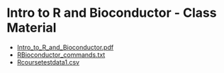 # Intro to R and Bioconductor - Class Material
* [Intro_to_R_and_Bioconductor.pdf](https://github.com/hmsrc/user-training/blob/master/Intro_to_R_and_Bioconductor.pdf)
* [RBioconductor_commands.txt](https://github.com/hmsrc/user-training/blob/master/RBioconductorMaterial/RBioconductor_commands.txt)
* [Rcoursetestdata1.csv](https://github.com/hmsrc/user-training/blob/master/RBioconductorMaterial/Rcoursetestdata1.csv)
